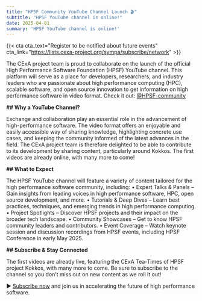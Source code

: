 ```yaml
---
title: "HPSF Community YouTube Channel Launch 🎬"
subtitle: "HPSF YouTube channel is online!"
date: 2025-04-01
summary: 'HPSF YouTube channel is online!'
---
```


{{< cta cta_text="Register to be notified about future events" cta_link="https://lists.cexa-project.org/sympa/subscribe/network" >}}

The CExA project team is proud to collaborate on the launch of the official High Performance Software Foundation (HPSF) YouTube channel. This platform will serve as a place for developers, researchers, and industry leaders who are passionate about high performance computing (HPC), scalable software, and open source innovation to get information on high performance software in video format. Check it out: [@HPSF-community](https://www.youtube.com/@HPSF-community)  



**## Why a YouTube Channel?**

Exchange and collaboration play an essential role in the advancement of high-performance software. The video format offers an enjoyable and easily accessible way of sharing knowledge, highlighting concrete use cases, and keeping the community informed of the latest advances in the field. 
The CExA project team is therefore delighted to be able to contribute to its development by sharing content, particularly around Kokkos.
The first videos are already online, with many more to come!



**## What to Expect**

The HPSF YouTube channel will feature a variety of content tailored for the high performance software community, including:
•	Expert Talks & Panels – Gain insights from leading voices in high performance software, HPC, open source development, and more.
•	Tutorials & Deep Dives – Learn best practices, techniques, and emerging trends in high performance computing.
•	Project Spotlights – Discover HPSF projects and their impact on the broader tech landscape.
•	Community Showcases – Get to know HPSF community leaders and contributors.
•	Event Coverage – Watch keynote session and discussion recordings from HPSF events, including HPSF Conference in early May 2025.



**## Subscribe & Stay Connected**

The first videos are already live, featuring the CExA Tea-Times of HPSF project Kokkos, with many more to come. Be sure to subscribe to the channel so you don’t miss out on new content as we roll it out!

▶️ [Subscribe now](https://www.youtube.com/@hpsf-community) and join us in accelerating the future of high performance software.
